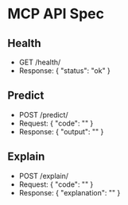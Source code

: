 # MCP API Spec

## Health
- GET /health/
- Response: { "status": "ok" }

## Predict
- POST /predict/
- Request: { "code": "<string>" }
- Response: { "output": "<string>" }

## Explain
- POST /explain/
- Request: { "code": "<string>" }
- Response: { "explanation": "<string>" }
